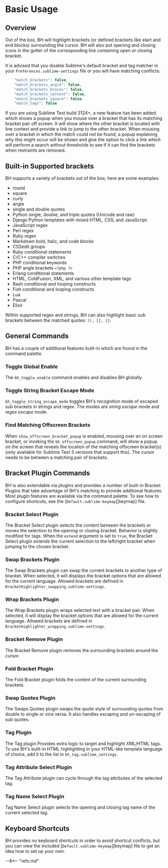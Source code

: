# Basic Usage

## Overview

Out of the box, BH will highlight brackets (or defined brackets like start and end blocks) surrounding the cursor.  BH will also put opening and closing icons in the gutter of the corresponding line containing open or closing bracket.

It is advised that you disable Sublime's default bracket and tag matcher in your `Preferences.sublime-settings` file or you will have matching conflicts:

```js
    "match_brackets": false,
    "match_brackets_angle": false,
    "match_brackets_braces": false,
    "match_brackets_content": false,
    "match_brackets_square": false,
    "match_tags": false
```

If you are using Sublime Text build 3124+, a new feature has been added which shows a popup when you mouse over a bracket that has its matching bracket pair off screen.  It will show where the other bracket is located with line context and provide a link to jump to the other bracket.  When mousing over a bracket in which the match could not be found, a popup explaining why this might occur will be shown and give the option to click a link which will perform a search without thresholds to see if it can find the brackets when restraints are removed.

## Built-in Supported brackets

BH supports a variety of brackets out of the box; here are some examples:

- round
- square
- curly
- angle
- single and double quotes
- Python single, double, and triple quotes (Unicode and raw)
- Django Python templates with mixed HTML, CSS, and JavaScript
- JavaScript regex
- Perl regex
- Ruby regex
- Markdown bold, italic, and code blocks
- CSSedit groups
- Ruby conditional statements
- C/C++ compiler switches
- PHP conditional keywords
- PHP angle brackets `<?php ?>`
- Erlang conditional statements
- HTML, ColdFusion, XML, and various other template tags
- Bash conditional and looping constructs
- Fish conditional and looping constructs
- Lua
- Pascal
- Elixir

Within supported regex and strings, BH can also highlight basic sub brackets between the matched quotes: `(), [], {}`.

## General Commands

BH has a couple of additional features built-in which are found in the command palette.

### Toggle Global Enable

The `bh_toggle_enable` command enables and disables BH globally.

### Toggle String Bracket Escape Mode

`bh_toggle_string_escape_mode` toggles BH's recognition mode of escaped sub brackets in strings and regex.  The modes are *string escape* mode and *regex escape* mode.

### Find Matching Offscreen Brackets

When `show_offscreen_bracket_popup` is enabled, mousing over an on screen bracket, or invoking the `bh_offscreen_popup` command, will show a popup on the screen that reveals the location of the matching offscreen bracket(s) (only available for Sublime Text 3 versions that support this).  The cursor needs to be between a matching pair of brackets.

## Bracket Plugin Commands

BH is also extendable via plugins and provides a number of built-in Bracket Plugins that take advantage of BH's matching to provide additional features.  Most plugin features are available via the command palette.  To see how to configure shortcuts, see the [`Default.sublime-keymap`][keymap] file.

### Bracket Select Plugin

The Bracket Select plugin selects the content between the brackets or moves the selection to the opening or closing bracket.  Behavior is slightly modified for tags.  When the `extend` argument is set to `true`, the Bracket Select plugin extends the current selection to the left/right bracket when jumping to the chosen bracket.

### Swap Brackets Plugin

The Swap Brackets plugin can swap the current brackets to another type of bracket.  When selected, it will displays the bracket options that are allowed for the current language.  Allowed brackets are defined in `BracketHighlighter_swapping.sublime-settings`.

### Wrap Brackets Plugin

The Wrap Brackets plugin wraps selected text with a bracket pair.  When selected, it will display the bracket options that are allowed for the current language.  Allowed brackets are defined in `BracketHighlighter_wrapping.sublime-settings`.

### Bracket Remove Plugin

The Bracket Remove plugin removes the surrounding brackets around the cursor.

### Fold Bracket Plugin

The Fold Bracket plugin folds the content of the current surrounding brackets.

### Swap Quotes Plugin

The Swaps Quotes plugin swaps the quote style of surrounding quotes from double to single or vice versa.  It also handles escaping and un-escaping of sub quotes.

### Tag Plugin

The Tag plugin Provides extra logic to target and highlight XML/HTML tags.  To use BH's built-in HTML highlighting in your HTML-like template language of choice, add it to the list in `bh_tag.sublime_settings`.

### Tag Attribute Select Plugin

The Tag Attribute plugin can cycle through the tag attributes of the selected tag.

### Tag Name Select Plugin

Tag Name Select plugin selects the opening and closing tag name of the current selected tag.

## Keyboard Shortcuts

BH provides no keyboard shortcuts in order to avoid shortcut conflicts, but you can view the included [`Default.sublime-keymap`][keymap] file to get an idea how to set up your own.

--8<-- "refs.md"
